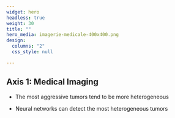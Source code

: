 ```yaml
---
widget: hero
headless: true
weight: 30
title: ""
hero_media: imagerie-medicale-400x400.png
design:
  columns: "2"
  css_style: null

---
```


## **Axis 1: Medical Imaging**

- The most aggressive tumors tend to be more heterogeneous

- Neural networks can detect the most heterogeneous tumors
